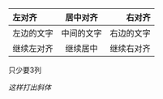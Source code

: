 | 左对齐        | 居中对齐     | 右对齐       |
|:--------------|:------------:|-------------:|
| 左边的文字    | 中间的文字   | 右边的文字   |
| 继续左对齐    | 继续居中     | 继续右对齐   |

只少要3列

*这样打出斜体*
